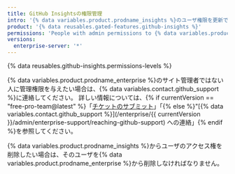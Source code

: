 ```yaml
---
title: GitHub Insightsの権限管理
intro: '{% data variables.product.prodname_insights %}のユーザ権限を更新できます。'
product: '{% data reusables.gated-features.github-insights %}'
permissions: 'People with admin permissions to {% data variables.product.prodname_insights %} can manage permissions.'
versions:
  enterprise-server: '*'
---
```


{% data reusables.github-insights.permissions-levels %}

{% data variables.product.prodname_enterprise %}のサイト管理者ではない人に管理権限を与えたい場合は、{% data variables.contact.github_support %}に連絡してください。 詳しい情報については、{% if currentVersion == "free-pro-team@latest" %}「[チケットのサブミット](/github/working-with-github-support/submitting-a-ticket)」「{% else %}"[{% data variables.contact.github_support %}](/enterprise/{{ currentVersion }}/admin/enterprise-support/reaching-github-support) への連絡」{% endif %}を参照してください。

{% data variables.product.prodname_insights %}からユーザのアクセス権を削除したい場合は、そのユーザを{% data variables.product.prodname_enterprise %}から削除しなければなりません。
